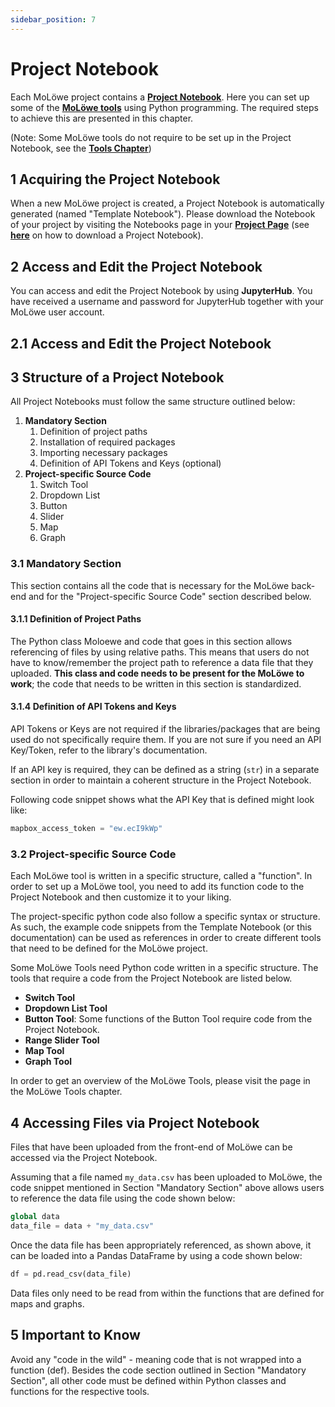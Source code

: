 ```yaml
---
sidebar_position: 7
---
```


# Project Notebook

Each MoLöwe project contains a [**Project Notebook**](glossary.md#notebook). 
Here you can set up some of the [**MoLöwe tools**](docs/moloewe-tools/00_overview.md) using Python programming.
The required steps to achieve this are presented in this chapter.

(Note: Some MoLöwe tools do not require to be set up in the Project Notebook, see the
[**Tools Chapter**](docs/moloewe-tools/00_overview.md))

## **1 Acquiring the Project Notebook**

When a new MoLöwe project is created, a Project Notebook is automatically generated (named "Template Notebook").
Please download the Notebook of your project by visiting the Notebooks page in your [**Project Page**](user-interface.md#3-edit-mode)
(see [**here**](docs/edit-mode/02_notebooks.md#3-download-a-project-notebook) on how to download a Project Notebook).

## **2 Access and Edit the Project Notebook**

You can access and edit the Project Notebook by using **JupyterHub**. You have received a username and password
for JupyterHub together with your MoLöwe user account.

## **2.1 Access and Edit the Project Notebook**

## **3 Structure of a Project Notebook**

All Project Notebooks must follow the same structure outlined below:

1. **Mandatory Section**
   1. Definition of project paths
   2. Installation of required packages
   3. Importing necessary packages
   4. Definition of API Tokens and Keys (optional)
2. **Project-specific Source Code**
   1. Switch Tool
   2. Dropdown List
   3. Button
   4. Slider
   5. Map
   6. Graph

### 3.1 Mandatory Section

This section contains all the code that is necessary for the MoLöwe back-end and for the "Project-specific Source Code"
section described below.

#### 3.1.1 Definition of Project Paths

The Python class Moloewe and code that goes in this section allows referencing of files by using relative paths.
This means that users do not have to know/remember the project path to reference a data file that they uploaded.
**This class and code needs to be present for the MoLöwe to work**; the code that needs to be written in this section is standardized.

#### 3.1.4 Definition of API Tokens and Keys

API Tokens or Keys are not required if the libraries/packages that are being used do not specifically require them.
If you are not sure if you need an API Key/Token, refer to the library's documentation.

If an API key is required, they can be defined as a string (`str`) in a separate section in order to maintain a
coherent structure in the Project Notebook.

Following code snippet shows what the API Key that is defined might look like:

```python
mapbox_access_token = "ew.ecI9kWp"
```

### 3.2 Project-specific Source Code

Each MoLöwe tool is written in a specific structure, called a "function".
In order to set up a MoLöwe tool, you need to add its function code to the Project Notebook and then customize it to your
liking.

The project-specific python code also follow a specific syntax or structure. As such, the example code snippets
from the Template Notebook (or this documentation) can be used as references in order to create different tools that
need to be defined for the MoLöwe project.

Some MoLöwe Tools need Python code written in a specific structure. The tools that require a code from the Project
Notebook are listed below.

* **Switch Tool**
* **Dropdown List Tool**
* **Button Tool**: Some functions of the Button Tool require code from the Project Notebook.
* **Range Slider Tool**
* **Map Tool**
* **Graph Tool**

In order to get an overview of the MoLöwe Tools, please visit the page in the MoLöwe Tools chapter.

## **4 Accessing Files via Project Notebook**

Files that have been uploaded from the front-end of MoLöwe can be accessed via the Project Notebook.

Assuming that a file named `my_data.csv` has been uploaded to MoLöwe, the code snippet mentioned in Section
"Mandatory Section" above allows users to reference the data file using the code shown below:

```python
global data
data_file = data + "my_data.csv"
```

Once the data file has been appropriately referenced, as shown above, it can be loaded into a Pandas DataFrame by
using a code shown below:

```python
df = pd.read_csv(data_file)
```

Data files only need to be read from within the functions that are defined for maps and graphs.

## **5 Important to Know**

Avoid any "code in the wild" - meaning code that is not wrapped into a function (def).
Besides the code section outlined in Section "Mandatory Section", all other code must be defined within Python classes
and functions for the respective tools.
